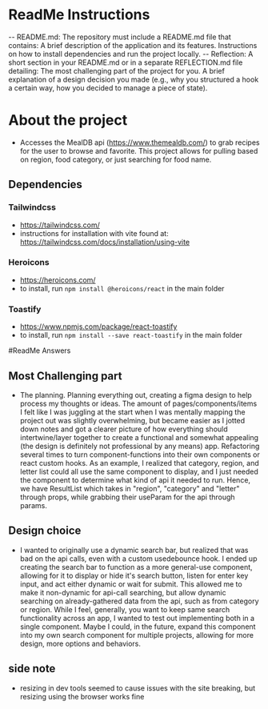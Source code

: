 # ReadMe Instructions
-- README.md: The repository must include a README.md file that contains:
A brief description of the application and its features.
Instructions on how to install dependencies and run the project locally.
-- Reflection: A short section in your README.md or in a separate REFLECTION.md file detailing:
The most challenging part of the project for you.
A brief explanation of a design decision you made (e.g., why you structured a hook a certain way, how you decided to manage a piece of state).


# About the project
- Accesses the MealDB api (https://www.themealdb.com/) to grab recipes for the user to browse and favorite.  This project allows for pulling based on region, food category, or just searching for food name.

## Dependencies
### Tailwindcss
- https://tailwindcss.com/
- instructions for installation with vite found at: https://tailwindcss.com/docs/installation/using-vite

### Heroicons
- https://heroicons.com/
- to install, run `npm install @heroicons/react` in the main folder

### Toastify
- https://www.npmjs.com/package/react-toastify
- to install, run `npm install --save react-toastify` in the main folder

#ReadMe Answers
## Most Challenging part
- The planning.  Planning everything out, creating a figma design to help process my thoughts or ideas.  The amount of pages/components/items I felt like I was juggling at the start when I was mentally mapping the project out was slightly overwhelming, but became easier as I jotted down notes and got a clearer picture of how everything should intertwine/layer together to create a functional and somewhat appealing (the design is definitely not professional by any means) app.  Refactoring several times to turn component-functions into their own components or react custom hooks. As an example, I realized that category, region, and letter list could all use the same component to display, and I just needed the component to determine what kind of api it needed to run.  Hence, we have ResultList which takes in "region", "category" and "letter" through props, while grabbing their useParam for the api through params.

## Design choice
  - I wanted to originally use a dynamic search bar, but realized that was bad on the api calls, even with a custom usedebounce hook.  I ended up creating the search bar to function as a more general-use component, allowing for it to display or hide it's search button, listen for enter key input, and act either dynamic or wait for submit.  This allowed me to make it non-dynamic for api-call searching, but allow dynamic searching on already-gathered data from the api, such as from category or region.  While I feel, generally, you want to keep same search functionality across an app, I wanted to test out implementing both in a single component.  Maybe I could, in the future, expand this component into my own search component for multiple projects, allowing for more design, more options and behaviors.


## side note
- resizing in dev tools seemed to cause issues with the site breaking, but resizing using the browser works fine
